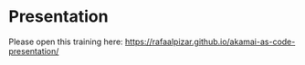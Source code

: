 # Presentation

Please open this training here: https://rafaalpizar.github.io/akamai-as-code-presentation/
